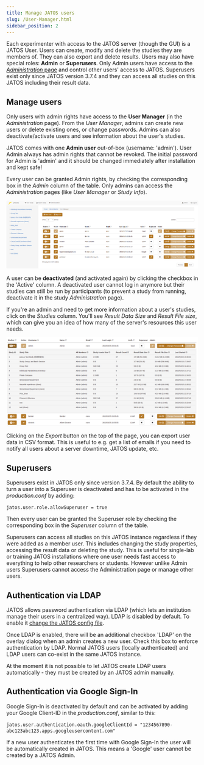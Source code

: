 ```yaml
---
title: Manage JATOS users
slug: /User-Manager.html
sidebar_position: 2
---
```


Each experimenter with access to the JATOS server (though the GUI) is a JATOS User. Users can create, modify and delete the studies they are members of. They can also export and delete results. Users may also have special roles: **Admin** or **Superusers**. Only Admin users have access to the [_Administration_ page](Administration.html) and control other users' access to JATOS. Superusers exist only since JATOS version 3.7.4 and they can access all studies on this JATOS including their result data. 


## Manage users

Only users with admin rights have access to the **User Manager** (in the _Administration_ page). From the _User Manager_, admins can create new users or delete existing ones, or change passwords. Admins can also deactivate/activate users and see information about the user's studies.

JATOS comes with one **Admin user** out-of-box (username: 'admin'). User Admin always has admin rights that cannot be revoked. The initial password for Admin is 'admin' and it should be changed immediately after installation and kept safe!

Every user can be granted Admin rights, by checking the corresponding box in the _Admin_ column of the table. Only admins can access the _Administration_ pages (like _User Manager_ or _Study Info_).

![User manager screenshot](/img/Screenshot_User_Manager3.png)

A user can be **deactivated** (and activated again) by clicking the checkbox in the 'Active' column. A deactivated user cannot log in anymore but their studies can still be run by participants (to prevent a study from running, deactivate it in the study _Administration_ page).

If you're an admin and need to get more information about a user's studies, click on the _Studies_ column. You'll see _Result Data Size_ and _Result File size_, which can give you an idea of how many of the server's resources this user needs.

![User manager screenshot](/img/Screenshot_User_Manager4.png)

Clicking on the _Export_ button on the top of the page, you can export user data in CSV format. This is useful to e.g. get a list of emails if you need to notify all users about a server downtime, JATOS update, etc.   

## Superusers

Superusers exist in JATOS only since version 3.7.4. By default the ability to turn a user into a Superuser is deactivated and has to be activated in the _production.conf_ by adding:

```
jatos.user.role.allowSuperuser = true
```

Then every user can be granted the Superuser role by checking the corresponding box in the _Superuser_ column of the table.

Superusers can access all studies on this JATOS instance regardless if they were added as a member user. This includes changing the study properties, accessing the result data or deleting the study. This is useful for single-lab or training JATOS installations where one user needs fast access to everything to help other researchers or students. However unlike Admin users Superusers cannot access the Administration page or manage other users.

## Authentication via LDAP

JATOS allows password authentication via LDAP (which lets an institution manage their users in a centralized way). LDAP is disabled by default. To enable it [change the JATOS config file](Configure-JATOS-on-a-Server.html#ldap-authentication). 

Once LDAP is enabled, there will be an additional checkbox 'LDAP' on the overlay dialog when an admin creates a new user. Check this box to enforce authentication by LDAP. Normal JATOS users (locally authenticated) and LDAP users can co-exist in the same JATOS instance.

At the moment it is not possible to let JATOS create LDAP users automatically - they must be created by an JATOS admin manually.

## Authentication via Google Sign-In

Google Sign-In is deactivated by default and can be activated by adding your Google Client-ID in the _production.conf_, similar to this:

```
jatos.user.authentication.oauth.googleClientId = "1234567890-abc123abc123.apps.googleusercontent.com"
```

If a new user authenticates the first time with Google Sign-In the user will be automatically created in JATOS. This means a 'Google' user cannot be created by a JATOS Admin.